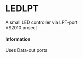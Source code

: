 # LEDLPT
A small LED controller via LPT-port<br>
VS2010 project

#### Information
Uses Data-out ports
